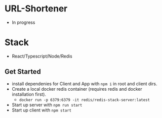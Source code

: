 # URL-Shortener
* In progress

# Stack
- React/Typescript/Node/Redis

## Get Started
 * install dependenies for Client and App with `npm i` in root and client dirs.
 * Create a local docker redis container (requires redis and docker installation first).
    - `docker run -p 6379:6379 -it redis/redis-stack-server:latest`
 * Start up server with `npm run start`
 * Start up client with `npm start`
